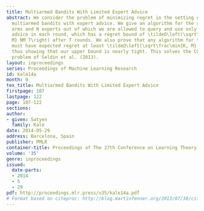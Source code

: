 ```yaml
---
title: Multiarmed Bandits With Limited Expert Advice
abstract: We consider the problem of minimizing regret in the setting of advice-efficient
  multiarmed bandits with expert advice. We give an algorithm for the setting of K
  arms and N experts out of which we are allowed to query and use only M experts’
  advice in each round, which has a regret bound of \tildeO\left(\sqrt\frac\min{K,
  M} NM T\right) after T rounds. We also prove that any algorithm for this problem
  must have expected regret at least \tildeΩ\left(\sqrt\frac\min{K, M} NMT\right),
  thus showing that our upper bound is nearly tight. This solves the COLT 2013 open
  problem of Seldin et al. (2013).
layout: inproceedings
series: Proceedings of Machine Learning Research
id: kale14a
month: 0
tex_title: Multiarmed Bandits With Limited Expert Advice
firstpage: 107
lastpage: 122
page: 107-122
sections: 
author:
- given: Satyen
  family: Kale
date: 2014-05-29
address: Barcelona, Spain
publisher: PMLR
container-title: Proceedings of The 27th Conference on Learning Theory
volume: '35'
genre: inproceedings
issued:
  date-parts:
  - 2014
  - 5
  - 29
pdf: http://proceedings.mlr.press/v35/kale14a.pdf
# Format based on citeproc: http://blog.martinfenner.org/2013/07/30/citeproc-yaml-for-bibliographies/
---
```


